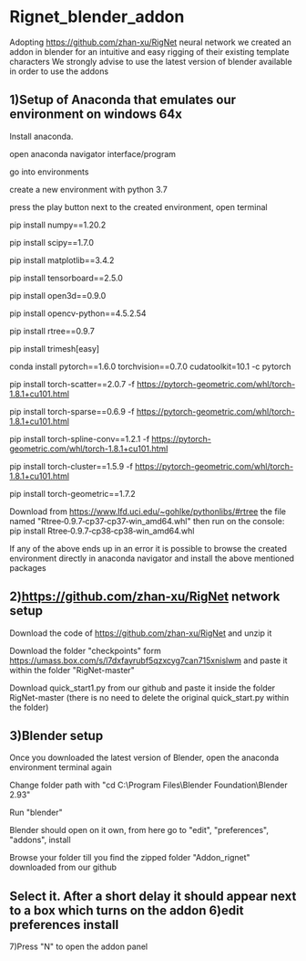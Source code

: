# Rignet_blender_addon
Adopting https://github.com/zhan-xu/RigNet neural network we created an addon in blender for an intuitive and easy rigging of their existing template characters 
We strongly advise to use the latest version of blender available in order to use the addons

1)Setup of Anaconda that emulates our environment on windows 64x
--------
Install anaconda.

open anaconda navigator interface/program

go into environments

create a new environment with python 3.7

press the play button next to the created environment, open terminal

pip install numpy==1.20.2

pip install scipy==1.7.0

pip install matplotlib==3.4.2

pip install tensorboard==2.5.0

pip install open3d==0.9.0

pip install opencv-python==4.5.2.54

pip install rtree==0.9.7

pip install trimesh[easy]

conda install pytorch==1.6.0 torchvision==0.7.0 cudatoolkit=10.1 -c pytorch

pip install torch-scatter==2.0.7 -f https://pytorch-geometric.com/whl/torch-1.8.1+cu101.html

pip install torch-sparse==0.6.9 -f https://pytorch-geometric.com/whl/torch-1.8.1+cu101.html

pip install torch-spline-conv==1.2.1 -f https://pytorch-geometric.com/whl/torch-1.8.1+cu101.html

pip install torch-cluster==1.5.9 -f https://pytorch-geometric.com/whl/torch-1.8.1+cu101.html

pip install torch-geometric==1.7.2

Download from https://www.lfd.uci.edu/~gohlke/pythonlibs/#rtree the file named "Rtree‑0.9.7‑cp37‑cp37‑win_amd64.whl" then run on the console: pip install Rtree‑0.9.7‑cp38‑cp38‑win_amd64.whl

If any of the above ends up in an error it is possible to browse the created environment directly in anaconda navigator and install the above mentioned packages



2)https://github.com/zhan-xu/RigNet network setup
--------
Download the code of https://github.com/zhan-xu/RigNet and unzip it

Download the folder "checkpoints" form https://umass.box.com/s/l7dxfayrubf5qzxcyg7can715xnislwm and paste it within the folder "RigNet-master"

Download quick_start1.py from our github and paste it inside the folder RigNet-master (there is no need to delete the original quick_start.py within the folder)


3)Blender setup
--------
Once you downloaded the latest version of Blender, open the anaconda environment terminal again

Change folder path with "cd C:\Program Files\Blender Foundation\Blender 2.93"

Run "blender"

Blender should open on it own, from here go to "edit", "preferences", "addons", install

Browse your folder till you find the zipped folder "Addon_rignet" downloaded from our github

Select it. After a short delay it should appear next to a box which turns on the addon
6)edit preferences install
--------
7)Press "N" to open the addon panel
